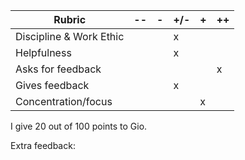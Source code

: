 | **Rubric**              	| -- 	| - 	| +/- 	| + 	| ++ 	|
|-------------------------	|----	|---	|-----	|---	|----	|
| Discipline & Work Ethic 	|    	|   	|   x 	|   	|    	|
| Helpfulness             	|    	|   	|   x  	|   	|    	|
| Asks for feedback       	|    	|   	|     	|   	|   x 	|
| Gives feedback          	|    	|   	|   x  	|   	|    	|
| Concentration/focus     	|    	|   	|     	|   x	|    	|	

I give 20 out of 100 points to Gio.

Extra feedback: